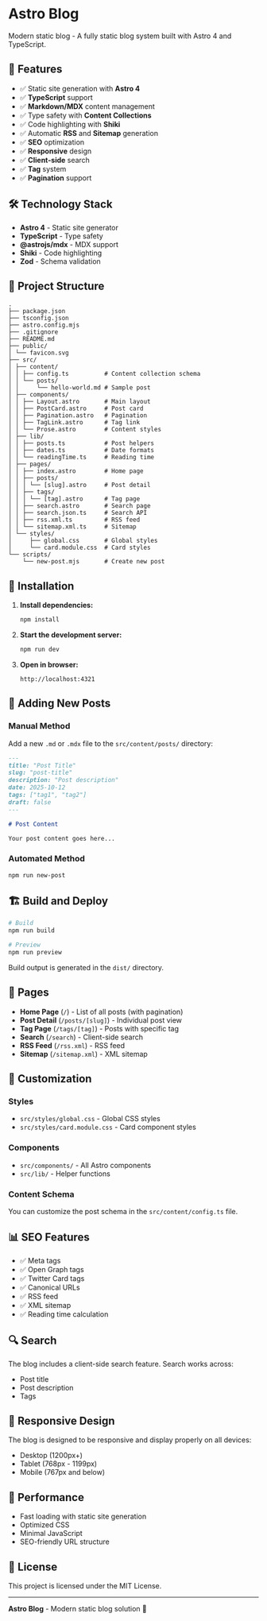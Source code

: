 # Astro Blog

Modern static blog - A fully static blog system built with Astro 4 and TypeScript.

## 🚀 Features

- ✅ Static site generation with **Astro 4**
- ✅ **TypeScript** support
- ✅ **Markdown/MDX** content management
- ✅ Type safety with **Content Collections**
- ✅ Code highlighting with **Shiki**
- ✅ Automatic **RSS** and **Sitemap** generation
- ✅ **SEO** optimization
- ✅ **Responsive** design
- ✅ **Client-side** search
- ✅ **Tag** system
- ✅ **Pagination** support

## 🛠️ Technology Stack

- **Astro 4** - Static site generator
- **TypeScript** - Type safety
- **@astrojs/mdx** - MDX support
- **Shiki** - Code highlighting
- **Zod** - Schema validation

## 📁 Project Structure

```
.
├── package.json
├── tsconfig.json
├── astro.config.mjs
├── .gitignore
├── README.md
├── public/
│ └── favicon.svg
├── src/
│ ├── content/
│ │ ├── config.ts          # Content collection schema
│ │ └── posts/
│ │     └── hello-world.md # Sample post
│ ├── components/
│ │ ├── Layout.astro       # Main layout
│ │ ├── PostCard.astro     # Post card
│ │ ├── Pagination.astro   # Pagination
│ │ ├── TagLink.astro      # Tag link
│ │ └── Prose.astro        # Content styles
│ ├── lib/
│ │ ├── posts.ts           # Post helpers
│ │ ├── dates.ts           # Date formats
│ │ └── readingTime.ts     # Reading time
│ ├── pages/
│ │ ├── index.astro        # Home page
│ │ ├── posts/
│ │ │ └── [slug].astro     # Post detail
│ │ ├── tags/
│ │ │ └── [tag].astro      # Tag page
│ │ ├── search.astro       # Search page
│ │ ├── search.json.ts     # Search API
│ │ ├── rss.xml.ts         # RSS feed
│ │ └── sitemap.xml.ts     # Sitemap
│ └── styles/
│     ├── global.css       # Global styles
│     └── card.module.css  # Card styles
└── scripts/
    └── new-post.mjs       # Create new post
```

## 🚀 Installation

1. **Install dependencies:**

   ```bash
   npm install
   ```

2. **Start the development server:**

   ```bash
   npm run dev
   ```

3. **Open in browser:**
   ```
   http://localhost:4321
   ```

## 📝 Adding New Posts

### Manual Method

Add a new `.md` or `.mdx` file to the `src/content/posts/` directory:

```markdown
---
title: "Post Title"
slug: "post-title"
description: "Post description"
date: 2025-10-12
tags: ["tag1", "tag2"]
draft: false
---

# Post Content

Your post content goes here...
```

### Automated Method

```bash
npm run new-post
```

## 🏗️ Build and Deploy

```bash
# Build
npm run build

# Preview
npm run preview
```

Build output is generated in the `dist/` directory.

## 📄 Pages

- **Home Page** (`/`) - List of all posts (with pagination)
- **Post Detail** (`/posts/[slug]`) - Individual post view
- **Tag Page** (`/tags/[tag]`) - Posts with specific tag
- **Search** (`/search`) - Client-side search
- **RSS Feed** (`/rss.xml`) - RSS feed
- **Sitemap** (`/sitemap.xml`) - XML sitemap

## 🎨 Customization

### Styles

- `src/styles/global.css` - Global CSS styles
- `src/styles/card.module.css` - Card component styles

### Components

- `src/components/` - All Astro components
- `src/lib/` - Helper functions

### Content Schema

You can customize the post schema in the `src/content/config.ts` file.

## 📊 SEO Features

- ✅ Meta tags
- ✅ Open Graph tags
- ✅ Twitter Card tags
- ✅ Canonical URLs
- ✅ RSS feed
- ✅ XML sitemap
- ✅ Reading time calculation

## 🔍 Search

The blog includes a client-side search feature. Search works across:

- Post title
- Post description
- Tags

## 📱 Responsive Design

The blog is designed to be responsive and display properly on all devices:

- Desktop (1200px+)
- Tablet (768px - 1199px)
- Mobile (767px and below)

## 🚀 Performance

- Fast loading with static site generation
- Optimized CSS
- Minimal JavaScript
- SEO-friendly URL structure

## 📄 License

This project is licensed under the MIT License.

---

**Astro Blog** - Modern static blog solution 🚀
